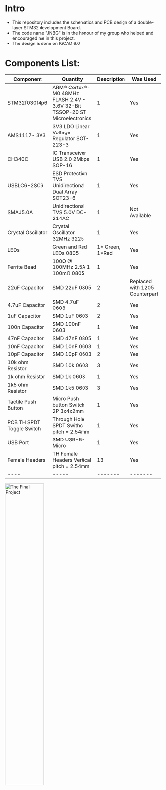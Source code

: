 # Intro
- This repository includes the schematics and PCB design of a double-layer STM32 development Board.
- The code name "JNBG" is in the honour of my group who helped and encouraged me in this project.
- The design is done on KiCAD 6.0
# Components List:
|Component|Quantity|Description| Was Used|
|----|-----|-------|-------|
|STM32f030f4p6|ARM® Cortex®-M0 48MHz FLASH 2.4V ~ 3.6V 32-Bit TSSOP-20 ST Microelectronics|1|Yes|
|AMS1117- 3V3| 3V3 LDO Linear Voltage Regulator  SOT-223-3|1|Yes|
|CH340C|IC Transceiver USB 2.0 2Mbps SOP-16|1|Yes|
|USBLC6-2SC6|ESD Protection TVS Unidirectional Dual Array SOT23-6|1|Yes|
|SMAJ5.0A|Unidirectional TVS 5.0V DO-214AC|1|Not Available|
|Crystal Oscillator|Crystal Oscillator 32MHz 3225|1|Yes|
|LEDs|Green and Red LEDs 0805|1* Green, 1*Red|Yes|
|Ferrite Bead|100Ω @ 100MHz 2.5A 1 100mΩ 0805|1|Yes|
|22uF Capacitor|SMD 22uF 0805|2|Replaced with 1205 Counterpart|
|4.7uF Capacitor|SMD 4.7uF 0603|2|Yes|
|1uF Capacitor|SMD 1uF 0603|2|Yes|
|100n Capacitor|SMD 100nF 0603|1|Yes|
|47nF Capacitor|SMD 47nF 0805|1|Yes|
|10nF Capacitor|SMD 10nF 0603|1|Yes|
|10pF Capacitor|SMD 10pF 0603|2|Yes|
|10k ohm Resistor|SMD 10k 0603|3|Yes|
|1k ohm Resistor|SMD 1k 0603|1|Yes|
|1k5 ohm Resistor|SMD 1k5 0603|3|Yes|
|Tactile Push Button|Micro Push button Switch 2P 3x4x2mm|1|Yes|
|PCB TH SPDT Toggle Switch| Through Hole SPDT Swithc pitch = 2.54mm |1|Yes|
|USB Port|SMD USB-B-Micro |1|Yes|
|Female Headers|TH Female Headers Vertical pitch = 2.54mm|13|Yes|
|----|-----|-------|-------|

<img
src = "Downloads/Final_Product.png"
title = "The Final Project"
width="50%" height="50%">

